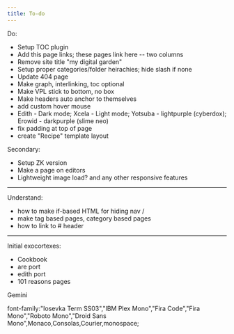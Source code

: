 ```yaml
---
title: To-do
---
```


Do:
* Setup TOC plugin
* Add this page links; these pages link here -- two columns
* Remove site title "my digital garden"
* Setup proper categories/folder heirachies; hide slash if none
* Update 404 page
* Make graph, interlinking, toc optional
* Make VPL stick to bottom, no box
* Make headers auto anchor to themselves
* add custom hover mouse
* Edith - Dark mode; Xcela - Light mode; Yotsuba - lightpurple (cyberdox); Erowid - darkpurple (slime neo)
* fix padding at top of page
* create "Recipe" template layout

Secondary:
* Setup ZK version
* Make a page on editors
* Lightweight image load? and any other responsive features

---

Understand:
* how to make if-based HTML for hiding nav /
* make tag based pages, category based pages
* how to link to # header

---

Initial exocortexes:
* Cookbook
* are port
* edith port
* 101 reasons pages

Gemini

font-family:"Iosevka Term SS03","IBM Plex Mono","Fira Code","Fira Mono","Roboto Mono","Droid Sans Mono",Monaco,Consolas,Courier,monospace;